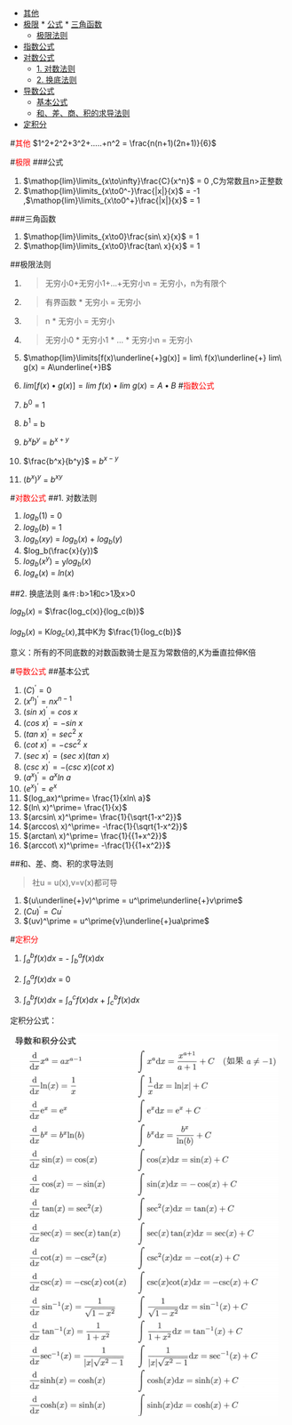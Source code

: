 
<!-- @import "[TOC]" {cmd="toc" depthFrom=1 depthTo=6 orderedList=false} -->
<!-- code_chunk_output -->

* [其他](#font-colorred其他font)
* [极限](#font-colorred极限font)
		* [公式](#公式)
		* [三角函数](#三角函数)
	* [极限法则](#极限法则)
* [指数公式](#font-colorred指数公式font)
* [对数公式](#font-colorred对数公式font)
	* [1. 对数法则](#1-对数法则)
	* [2. 换底法则](#2-换底法则)
* [导数公式](#font-colorred导数公式font)
	* [基本公式](#基本公式)
	* [和、差、商、积的求导法则](#和-差-商-积的求导法则)
* [定积分](#font-colorred定积分font)

<!-- /code_chunk_output -->

#<font color=red>其他</font>
$1^2+2^2+3^2+.....+n^2 = \frac{n(n+1)(2n+1)}{6}$


#<font color=red>极限</font>
###公式
1. $\mathop{lim}\limits_{x\to\infty}\frac{C}{x^n}$ = 0 ,C为常数且n>正整数
1. $\mathop{lim}\limits_{x\to0^-}\frac{|x|}{x}$ = -1 ,$\mathop{lim}\limits_{x\to0^+}\frac{|x|}{x}$ = 1

###三角函数
1. $\mathop{lim}\limits_{x\to0}\frac{sin\ x}{x}$ = 1
1. $\mathop{lim}\limits_{x\to0}\frac{tan\ x}{x}$ = 1

##极限法则
1. > 无穷小0+无穷小1+...+无穷小n = 无穷小，n为有限个
1. > 有界函数 * 无穷小 = 无穷小


1. > n * 无穷小 = 无穷小
1. > 无穷小0 * 无穷小1 * ... * 无穷小n = 无穷小
1. $\mathop{lim}\limits[f(x)\underline{+}g(x)] = lim\ f(x)\underline{+} lim\ g(x) = A\underline{+}B$
1. $lim[f(x)\bullet g(x)] = lim\ f(x)\bullet lim\ g(x) = A\bullet B$
#<font color=red>指数公式</font>
1. $b^0$ = 1
1. $b^1$ = b
1. $b^xb^y$ = $b^{x+y}$
1. $\frac{b^x}{b^y}$ = $b^{x-y}$
1. $(b^x)^y$ = $b^{xy}$

#<font color=red>对数公式</font>
##1. 对数法则
1. $log_b(1)$ = 0
1. $log_b(b)$ = 1
1. $log_b(xy)$ = $log_b(x)$ + $log_b(y)$
1. $log_b(\frac{x}{y})$
1. $log_b(x^y)$ = y$log_b(x)$
1. $log_e(x)$ = $ln(x)$

##2. 换底法则
``条件:``b>1和c>1及x>0

$log_b(x)$ = $\frac{log_c(x)}{log_c(b)}$

$log_b(x)$ = K$log_c(x)$,其中K为 $\frac{1}{log_c(b)}$

意义：所有的不同底数的对数函数骑士是互为常数倍的,K为垂直拉伸K倍

#<font color=red>导数公式</font>
##基本公式
1. $(C)^\prime = 0$
1. $(x^n)^\prime = nx^{n-1}$
1. $(sin\ x)^\prime = cos\ x$
1. $(cos\ x)^\prime= -sin\ x$
1. $(tan\ x)^\prime= sec^2\ x$
1. $(cot\ x)^\prime= -csc^2\ x$
1. $(sec\ x)^\prime= (sec\ x)(tan\ x)$
1. $(csc\ x)^\prime= -(csc\ x)(cot\ x)$
1. $(a^x)^\prime= a^xln\ a$
1. $(e^x)^\prime= e^x$
1. $(log_ax)^\prime= \frac{1}{xln\ a}$
1. $(ln\ x)^\prime= \frac{1}{x}$
1. $(arcsin\ x)^\prime= \frac{1}{\sqrt{1-x^2}}$
1. $(arccos\ x)^\prime= -\frac{1}{\sqrt{1-x^2}}$
1. $(arctan\ x)^\prime= \frac{1}{{1+x^2}}$
1. $(arccot\ x)^\prime= -\frac{1}{{1+x^2}}$


##和、差、商、积的求导法则
>社u = u(x),v=v(x)都可导
1.  $(u\underline{+}v)^\prime = u^\prime\underline{+}v\prime$
1. $(Cu)^\prime = Cu^\prime$
1. $(uv)^\prime = u^\prime{v}\underline{+}ua\prime$

#<font color=red>定积分</font>
1. $\int_{a}^{b}f(x)dx$ = - $\int_{b}^{a}f(x)dx$

1. $\int_{a}^{a}f(x)dx$ = 0

1. $\int_{a}^{b}f(x)dx$ = $\int_{a}^{c}f(x)dx$ + $\int_{c}^{b}f(x)dx$



定积分公式：

![](assets/markdown-img-paste-20180723235304784.png)
